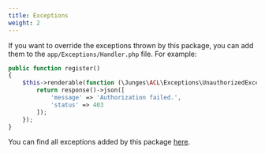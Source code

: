 ```yaml
---
title: Exceptions
weight: 2
---
```


If you want to override the exceptions thrown by this package, you can add them to the `app/Exceptions/Handler.php` file. For example:

```php
public function register()
{
    $this->renderable(function (\Junges\ACL\Exceptions\UnauthorizedException $exception, $request) {
        return response()->json([
            'message' => 'Authorization failed.',
            'status' => 403
        ]);
    });
}
```

You can find all exceptions added by this package [here](https://github.com/mateusjunges/laravel-acl/tree/master/src/Exceptions).